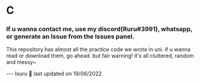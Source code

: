 # C


### If u wanna contact me, use my discord(Ruru#3991), whatsapp, or generate an Issue from the Issues panel.

This repository has almost all the practice code we wrote in uni. 
if u wanna read or download them, go ahead. 
but fair warning! it's all cluttered, random and messy~

--- Isuru 👋
last updated on 19/06/2022
